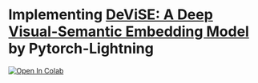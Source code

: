 # Implementing [DeViSE: A Deep Visual-Semantic Embedding Model](https://papers.nips.cc/paper/5204-devise-a-deep-visual-semantic-embedding-model.pdf) by Pytorch-Lightning

[![Open In Colab](https://colab.research.google.com/assets/colab-badge.svg)](https://github.com/saeed1262/DeViSe_Lightning/blob/master/DeViSe_PL.ipynb)
